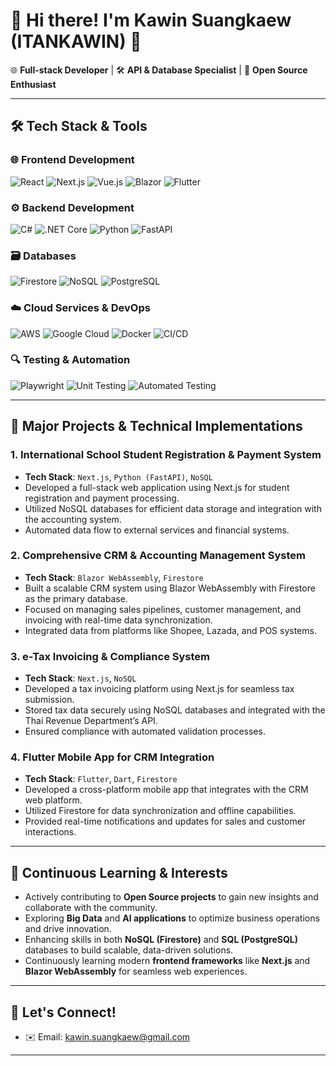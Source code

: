 
# 👋 Hi there! I'm Kawin Suangkaew (ITANKAWIN) 🚀

🌐 **Full-stack Developer** | 🛠️ **API & Database Specialist** | 🌱 **Open Source Enthusiast**

---

## 🛠 Tech Stack & Tools

### 🌐 **Frontend Development**
![React](https://img.shields.io/badge/-React-61DAFB?logo=react&logoColor=black&style=flat)
![Next.js](https://img.shields.io/badge/-Next.js-000000?logo=next.js&logoColor=white&style=flat)
![Vue.js](https://img.shields.io/badge/-Vue.js-4FC08D?logo=vue.js&logoColor=white&style=flat)
![Blazor](https://img.shields.io/badge/-Blazor-512BD4?logo=blazor&logoColor=white&style=flat)
![Flutter](https://img.shields.io/badge/-Flutter-02569B?logo=flutter&logoColor=white&style=flat)

### ⚙️ **Backend Development**
![C#](https://img.shields.io/badge/-C%23-239120?logo=c-sharp&logoColor=white&style=flat)
![.NET Core](https://img.shields.io/badge/-.NET%20Core-512BD4?logo=dotnet&logoColor=white&style=flat)
![Python](https://img.shields.io/badge/-Python-3776AB?logo=python&logoColor=white&style=flat)
![FastAPI](https://img.shields.io/badge/-FastAPI-009688?logo=fastapi&logoColor=white&style=flat)

### 🗃️ **Databases**
![Firestore](https://img.shields.io/badge/-Firestore-FFCA28?logo=firebase&logoColor=black&style=flat)
![NoSQL](https://img.shields.io/badge/-NoSQL-FF6347?style=flat)
![PostgreSQL](https://img.shields.io/badge/-PostgreSQL-336791?logo=postgresql&logoColor=white&style=flat)

### ☁️ **Cloud Services & DevOps**
![AWS](https://img.shields.io/badge/-AWS-232F3E?logo=amazon-aws&logoColor=white&style=flat)
![Google Cloud](https://img.shields.io/badge/-Google%20Cloud-4285F4?logo=google-cloud&logoColor=white&style=flat)
![Docker](https://img.shields.io/badge/-Docker-2496ED?logo=docker&logoColor=white&style=flat)
![CI/CD](https://img.shields.io/badge/-CI%2FCD-4CAF50?logo=github-actions&logoColor=white&style=flat)

### 🔍 **Testing & Automation**
![Playwright](https://img.shields.io/badge/-Playwright-2C2C2C?logo=microsoft&logoColor=white&style=flat)
![Unit Testing](https://img.shields.io/badge/-Unit%20Testing-007ACC?logo=testing-library&logoColor=white&style=flat)
![Automated Testing](https://img.shields.io/badge/-Automated%20Testing-FF6347?style=flat)

---

## 🔭 Major Projects & Technical Implementations

### 1. **International School Student Registration & Payment System**
- **Tech Stack**: `Next.js`, `Python (FastAPI)`, `NoSQL`
- Developed a full-stack web application using Next.js for student registration and payment processing.
- Utilized NoSQL databases for efficient data storage and integration with the accounting system.
- Automated data flow to external services and financial systems.

### 2. **Comprehensive CRM & Accounting Management System**
- **Tech Stack**: `Blazor WebAssembly`, `Firestore`
- Built a scalable CRM system using Blazor WebAssembly with Firestore as the primary database.
- Focused on managing sales pipelines, customer management, and invoicing with real-time data synchronization.
- Integrated data from platforms like Shopee, Lazada, and POS systems.

### 3. **e-Tax Invoicing & Compliance System**
- **Tech Stack**: `Next.js`, `NoSQL`
- Developed a tax invoicing platform using Next.js for seamless tax submission.
- Stored tax data securely using NoSQL databases and integrated with the Thai Revenue Department’s API.
- Ensured compliance with automated validation processes.

### 4. **Flutter Mobile App for CRM Integration**
- **Tech Stack**: `Flutter`, `Dart`, `Firestore`
- Developed a cross-platform mobile app that integrates with the CRM web platform.
- Utilized Firestore for data synchronization and offline capabilities.
- Provided real-time notifications and updates for sales and customer interactions.

---

## 🌱 Continuous Learning & Interests
- Actively contributing to **Open Source projects** to gain new insights and collaborate with the community.
- Exploring **Big Data** and **AI applications** to optimize business operations and drive innovation.
- Enhancing skills in both **NoSQL (Firestore)** and **SQL (PostgreSQL)** databases to build scalable, data-driven solutions.
- Continuously learning modern **frontend frameworks** like **Next.js** and **Blazor WebAssembly** for seamless web experiences.

---

## 💬 Let's Connect!
- ✉️ Email: [kawin.suangkaew@gmail.com](mailto:kawin.suangkaew@gmail.com)

---

